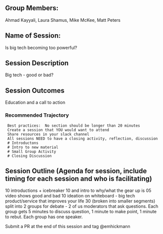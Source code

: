 ## Group Members:
Ahmad Kayyali, Laura Shamus, Mike McKee, Matt Peters


## Name of Session: 
Is big tech becoming too powerful?

## Session Description 

Big tech - good or bad?

## Session Outcomes 

Education and a call to action

### Recommended Trajectory 

     Best practices:  No section should be longer than 20 minutes
     Create a session that YOU would want to attend
     Share resources in your slack channel
     All sessions NEED to have a closing activity, reflection, discussion
     # Introductons 
     # Intro to new material
     # Small Group Activity
     # Closing Discussion

## Session Outline (Agenda for session, include timing for each session and who is facilitating)

10 introductions + icebreaker
10 and intro to why/what the gear up is
05 video shows good and bad
10 ideation on whiteboard - big tech product/service that improves your life
30 (broken into smaller segments) split into 2 groups for debate - 2 of us moderators that ask questions. Each group gets 5 minutes to discuss question, 1 minute to make point, 1 minute to rebut.  Each group has one speaker.

Submit a PR at the end of this session and tag @emhickmann
